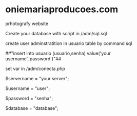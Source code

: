 # oniemariaproducoes.com
prhotografy website

Create your database with script in /adm/sql.sql 

create user adminstratition in usuario table by command sql 

##"insert into usuario (usuario,senha) value('your username','password')"##

set var in /adm/conecta.php
  
  $servername		=	"your server";
	
  $username		=	"user";
	
  $password	=	"senha";
	
  $database	=	"database";
